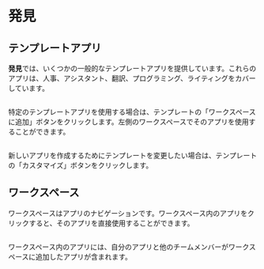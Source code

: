 # 発見

## テンプレートアプリ

**発見**では、いくつかの一般的なテンプレートアプリを提供しています。これらのアプリは、人事、アシスタント、翻訳、プログラミング、ライティングをカバーしています。

<figure><img src="https://assets-docs.dify.ai//img/jp/app/bf58e32e529ef8686fed62f471c1540b.webp" alt=""><figcaption></figcaption></figure>

特定のテンプレートアプリを使用する場合は、テンプレートの「ワークスペースに追加」ボタンをクリックします。左側のワークスペースでそのアプリを使用することができます。

<figure><img src="https://assets-docs.dify.ai//img/jp/app/f32781315b7b1dfd807a37d3b838ccb9.webp" alt=""><figcaption></figcaption></figure>

新しいアプリを作成するためにテンプレートを変更したい場合は、テンプレートの「カスタマイズ」ボタンをクリックします。

## ワークスペース

ワークスペースはアプリのナビゲーションです。ワークスペース内のアプリをクリックすると、そのアプリを直接使用することができます。

<figure><img src="https://assets-docs.dify.ai//img/jp/app/d667174333434677ac6046b05633ca89.webp" alt=""><figcaption></figcaption></figure>

ワークスペース内のアプリには、自分のアプリと他のチームメンバーがワークスペースに追加したアプリが含まれます。